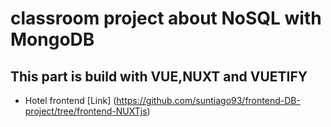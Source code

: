# classroom project about NoSQL with MongoDB
## This part is build with VUE,NUXT and VUETIFY

- Hotel frontend [Link] (https://github.com/suntiago93/frontend-DB-project/tree/frontend-NUXTjs)

